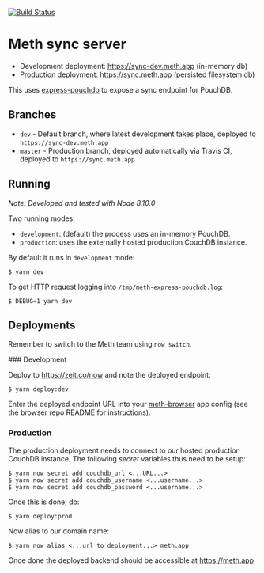 [![Build Status](https://travis-ci.org/meth/server.svg?branch=master)](https://travis-ci.org/meth/server)

# Meth sync server

* Development deployment: https://sync-dev.meth.app (in-memory db)
* Production deployment: https://sync.meth.app (persisted filesystem db)

This uses [express-pouchdb](https://github.com/pouchdb/pouchdb-server#express-pouchdb) to expose a sync endpoint for PouchDB.

## Branches

* `dev` - Default branch, where latest development takes place, deployed to `https://sync-dev.meth.app`
* `master` - Production branch, deployed automatically via Travis CI, deployed to `https://sync.meth.app`

## Running

_Note: Developed and tested with Node 8.10.0_

Two running modes:

* `development`: (default) the process uses an in-memory PouchDB.
* `production`: uses the externally hosted production CouchDB instance.

By default it runs in `development` mode:

```shell
$ yarn dev
```

To get HTTP request logging into `/tmp/meth-express-pouchdb.log`:

```shell
$ DEBUG=1 yarn dev
```

## Deployments

Remember to switch to the Meth team using `now switch`.

### Development

Deploy to https://zeit.co/now and note the deployed endpoint:

```shell
$ yarn deploy:dev
```

Enter the deployed endpoint URL into your [meth-browser](https://github.com/meth-browser/meth) app config (see the browser repo README for instructions).

### Production

The production deployment needs to connect to our hosted production CouchDB
instance. The following _secret_ variables thus need to be setup:

```shell
$ yarn now secret add couchdb_url <...URL...>
$ yarn now secret add couchdb_username <...username...>
$ yarn now secret add couchdb_password <...username...>
```

Once this is done, do:

```shell
$ yarn deploy:prod
```

Now alias to our domain name:

```shell
$ yarn now alias <...url to deployment...> meth.app
```

Once done the deployed backend should be accessible at https://meth.app
